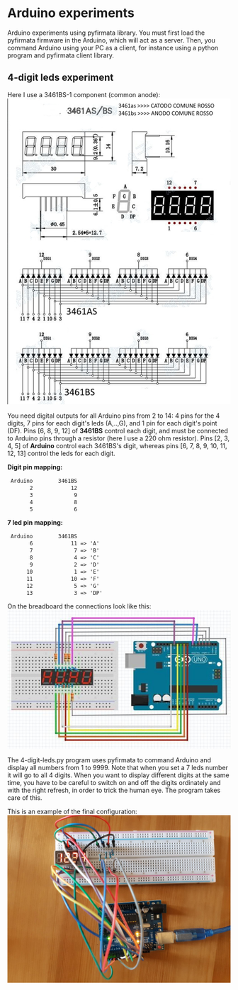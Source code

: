 # Arduino experiments
Arduino experiments using pyfirmata library.
You must first load the pyfirmata firmware in the Arduino, 
which will act as a server. 
Then, you command Arduino using your PC as a client, 
for instance using a python program and pyfirmata client library.

## 4-digit leds experiment
Here I use a 3461BS-1 component (common anode):
![3461BS](img/3461as-3461bs.jpg)

You need digital outputs for all Arduino pins from 2 to 14: 4 pins 
for the 4 digits, 7 pins for each digit's leds (A,..,G), and 1 pin 
for each digit's point (DF). 
Pins [6, 8, 9, 12] of **3461BS** control each digit, 
and must be connected to Arduino pins through a resistor 
(here I use a 220 ohm resistor).
Pins [2, 3, 4, 5] of **Arduino** control each 3461BS's digit, 
whereas pins [6, 7, 8, 9, 10, 11, 12, 13] control the leds for each digit.

**Digit pin mapping:**
   
     Arduino        3461BS
           2            12     
           3             9
           4             8
           5             6

**7 led pin mapping:**

     Arduino        3461BS
           6            11 => 'A'     
           7             7 => 'B'
           8             4 => 'C'
           9             2 => 'D'
          10             1 => 'E'
          11            10 => 'F'
          12             5 => 'G'
          13             3 => 'DP'

On the breadboard the connections look like this:
![pin connections](img/4digits-connections.jpg)

The 4-digit-leds.py program uses pyfirmata to command Arduino 
and display all numbers from 1 to 9999. 
Note that when you set a 7 leds number it will go to all 4 digits. 
When you want to display different digits at the same time, 
you have to be careful to switch on and off the digits ordinately 
and with the right refresh, in order to trick the human eye. 
The program takes care of this.

This is an example of the final configuration:
![4 digits](img/4digits.jpg)

